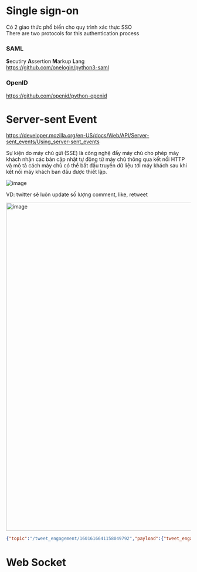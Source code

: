 # Single sign-on
Có 2 giao thức phổ biến cho quy trình xác thực SSO  
There are two protocols for this authentication process
### SAML
**S**ecutiry **A**ssertion **M**arkup **L**ang  
https://github.com/onelogin/python3-saml
### OpenID
https://github.com/openid/python-openid


# Server-sent Event
https://developer.mozilla.org/en-US/docs/Web/API/Server-sent_events/Using_server-sent_events

Sự kiện do máy chủ gửi (SSE) là công nghệ đẩy máy chủ cho phép máy khách nhận các bản cập nhật tự động từ máy chủ thông qua kết nối HTTP và mô tả cách máy chủ có thể bắt đầu truyền dữ liệu tới máy khách sau khi kết nối máy khách ban đầu được thiết lập.

![image](https://user-images.githubusercontent.com/11567406/206900970-7e42f48e-c2b8-4d97-b906-f5ce0646018e.png)

VD: twitter sẽ luôn update số lượng comment, like, retweet

<img width="894" alt="image" src="https://user-images.githubusercontent.com/11567406/206901065-c4028727-4461-4f67-bd41-1fd90f619cdb.png">

```json
{"topic":"/tweet_engagement/1601616641158049792","payload":{"tweet_engagement":{"like_count":"2604"}}}
```


# Web Socket
